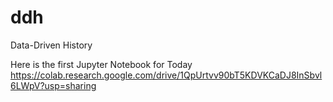 # ddh
Data-Driven History

Here is the first Jupyter Notebook for Today
https://colab.research.google.com/drive/1QpUrtvv90bT5KDVKCaDJ8InSbvl6LWpV?usp=sharing
